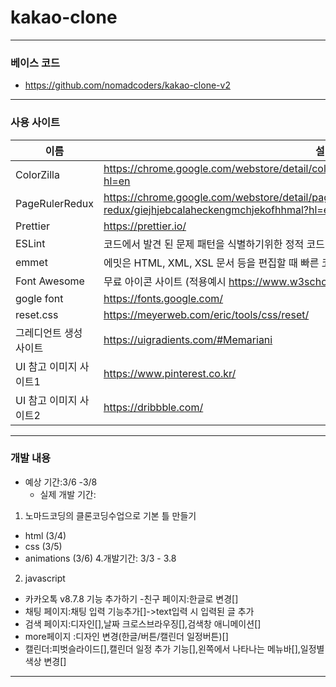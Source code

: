 # kakao-clone

---

### 베이스 코드

- https://github.com/nomadcoders/kakao-clone-v2

---

### 사용 사이트

| 이름                   | 설명                                                                                              |
| ---------------------- | ------------------------------------------------------------------------------------------------- |
| ColorZilla             | https://chrome.google.com/webstore/detail/colorzilla/bhlhnicpbhignbdhedgjhgdocnmhomnp?hl=en       |
| PageRulerRedux         | https://chrome.google.com/webstore/detail/page-ruler-redux/giejhjebcalaheckengmchjekofhhmal?hl=en |
| Prettier               | https://prettier.io/                                                                              |
| ESLint                 | 코드에서 발견 된 문제 패턴을 식별하기위한 정적 코드 분석 도구                                     |
| emmet                  | 에밋은 HTML, XML, XSL 문서 등을 편집할 때 빠른 코딩을 위해 사용하는 플러그인이다.                 |
| Font Awesome           | 무료 아이콘 사이트 (적용예시 https://www.w3schools.com/icons/fontawesome5_intro.asp )             |
| gogle font             | https://fonts.google.com/                                                                         |
| reset.css              | https://meyerweb.com/eric/tools/css/reset/​                                                       |
| 그레디언트 생성 사이트 | https://uigradients.com/#Memariani                                                                |
| UI 참고 이미지 사이트1 | https://www.pinterest.co.kr/                                                                      |
| UI 참고 이미지 사이트2 | https://dribbble.com/                                                                             |

---

### 개발 내용

- 예상 기간:3/6 -3/8
  - 실제 개발 기간:

1. 노마드코딩의 클론코딩수업으로 기본 틀 만들기

- html (3/4)
- css (3/5)
- animations (3/6) 4.개발기간: 3/3 - 3.8

2. javascript

- 카카오톡 v8.7.8 기능 추가하기 -친구 페이지:한글로 변경[]
- 채팅 페이지:채팅 입력 기능추가[]->text입력 시 입력된 글 추가
- 검색 페이지:디자인[],날짜 크로스브라우징[],검색창 애니메이션[]
- more페이지 :디자인 변경(한글/버튼/캘린더 일정버튼)[]
- 캘린더:피벗슬라이드[],캘린더 일정 추가 기능[],왼쪽에서 나타나는 메뉴바[],일정별 색상 변경[]

---
